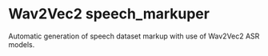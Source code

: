 # Wav2Vec2 speech_markuper
Automatic generation of speech dataset markup with use of Wav2Vec2 ASR models.


